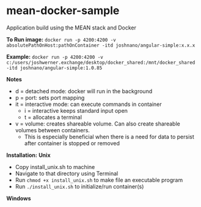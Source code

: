 # mean-docker-sample
Application build using the MEAN stack and Docker

**To Run image:** 
`docker run -p 4200:4200 -v absolutePathOnHost:pathOnContainer -itd joshnano/angular-simple:x.x.x`

**Example:** 
`docker run -p 4200:4200 -v c:/users/joshwerner.exchange/desktop/docker_shared:/mnt/docker_shared -itd joshnano/angular-simple:1.0.85`

**Notes**
- d = detached mode: docker will run in the background
- p = port: sets port mapping
- it = interactive mode: can execute commands in container
  - i = interactive keeps standard input open
  - t = allocates a terminal
- v = volume: creates shareable volume. Can also create shareable volumes between containers. 
   - This is especially beneficial when there is a need for data to persist after container is stopped or removed

**Installation:** 
**Unix**
- Copy install_unix.sh to machine
- Navigate to that directory using Terminal
- Run `chmod +x install_unix.sh` to make file an executable program
- Run `./install_unix.sh` to initialize/run container(s)

**Windows**
